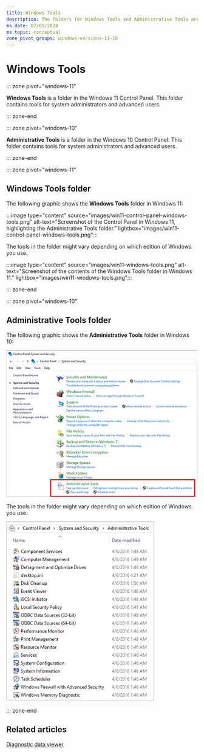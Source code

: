 ```yaml
---
title: Windows Tools
description: The folders for Windows Tools and Administrative Tools are folders in the Control Panel that contain tools for system administrators and advanced users.
ms.date: 07/01/2024
ms.topic: conceptual
zone_pivot_groups: windows-versions-11-10
---
```


# Windows Tools

::: zone pivot="windows-11"

**Windows Tools** is a folder in the Windows 11 Control Panel. This folder contains tools for system administrators and advanced users.

::: zone-end

::: zone pivot="windows-10"

**Administrative Tools** is a folder in the Windows 10 Control Panel. This folder contains tools for system administrators and advanced users.

::: zone-end

::: zone pivot="windows-11"

## Windows Tools folder

The following graphic shows the **Windows Tools** folder in Windows 11:

:::image type="content" source="images/win11-control-panel-windows-tools.png" alt-text="Screenshot of the Control Panel in Windows 11, highlighting the Administrative Tools folder." lightbox="images/win11-control-panel-windows-tools.png":::

The tools in the folder might vary depending on which edition of Windows you use.

:::image type="content" source="images/win11-windows-tools.png" alt-text="Screenshot of the contents of the Windows Tools folder in Windows 11." lightbox="images/win11-windows-tools.png":::

::: zone-end

::: zone pivot="windows-10"

## Administrative Tools folder

The following graphic shows the **Administrative Tools** folder in Windows 10:

![Screenshot of the Control Panel in Windows 10, highlighting the Administrative Tools folder.](images/admin-tools.png)

The tools in the folder might vary depending on which edition of Windows you use.

![Screenshot of the contents of the Administrative Tools folder in Windows 10.](images/admin-tools-folder.png)

::: zone-end

## Related articles

[Diagnostic data viewer](/windows/privacy/diagnostic-data-viewer-overview)
